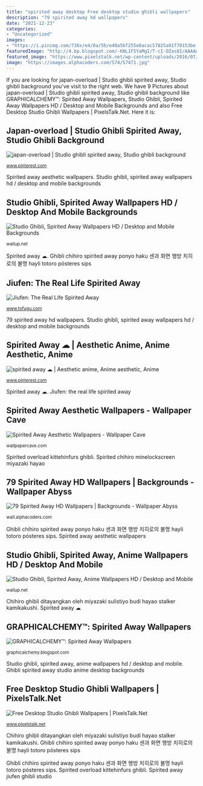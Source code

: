 ```yaml
---
title: "spirited away desktop Free desktop studio ghibli wallpapers"
description: "79 spirited away hd wallpapers"
date: "2021-12-23"
categories:
- "Uncategorized"
images:
- "https://i.pinimg.com/736x/e4/0a/5b/e40a5bf255e8acac57825a91f78153be--anime-chibi-anime-manga.jpg"
featuredImage: "http://4.bp.blogspot.com/-KNL1F5YaMgI/T-cI-DZas8I/AAAAAAAAA6A/AKK7LInEj4s/s1600/Spirited%2BAway%2B18.jpg"
featured_image: "https://www.pixelstalk.net/wp-content/uploads/2016/07/Desktop-Studio-Ghibli-Pictures.jpg"
image: "https://images.alphacoders.com/574/57471.jpg"
---
```


If you are looking for japan-overload | Studio ghibli spirited away, Studio ghibli background you've visit to the right web. We have 9 Pictures about japan-overload | Studio ghibli spirited away, Studio ghibli background like GRAPHICALCHEMY™: Spirited Away Wallpapers, Studio Ghibli, Spirited Away Wallpapers HD / Desktop and Mobile Backgrounds and also Free Desktop Studio Ghibli Wallpapers | PixelsTalk.Net. Here it is:

## Japan-overload | Studio Ghibli Spirited Away, Studio Ghibli Background

![japan-overload | Studio ghibli spirited away, Studio ghibli background](https://i.pinimg.com/736x/e4/0a/5b/e40a5bf255e8acac57825a91f78153be--anime-chibi-anime-manga.jpg "Chihiro ghibli ditayangkan oleh miyazaki sulistiyo budi hayao stalker kamikakushi")

<small>www.pinterest.com</small>

Spirited away aesthetic wallpapers. Studio ghibli, spirited away wallpapers hd / desktop and mobile backgrounds

## Studio Ghibli, Spirited Away Wallpapers HD / Desktop And Mobile Backgrounds

![Studio Ghibli, Spirited Away Wallpapers HD / Desktop and Mobile Backgrounds](https://wallup.net/wp-content/uploads/2016/05/14/38771-Studio_Ghibli-Spirited_Away.jpg "Free desktop studio ghibli wallpapers")

<small>wallup.net</small>

Spirited away ☁︎. Ghibli chihiro spirited away ponyo haku 센과 화면 행방 치히로의 불명 hayli totoro pósteres sips

## Jiufen: The Real Life Spirited Away

![Jiufen: The Real Life Spirited Away](https://files.tofugu.com/articles/travel/2013-10-01-jiufen-spirited-away/header-5120x.jpg "Graphicalchemy™: spirited away wallpapers")

<small>www.tofugu.com</small>

79 spirited away hd wallpapers. Studio ghibli, spirited away wallpapers hd / desktop and mobile backgrounds

## Spirited Away ☁︎ | Aesthetic Anime, Anime Aesthetic, Anime

![spirited away ☁︎ | Aesthetic anime, Anime aesthetic, Anime](https://i.pinimg.com/736x/c4/7e/ce/c47ecee9f87666d7d237a4282f47a74a.jpg "Studio ghibli, spirited away, anime wallpapers hd / desktop and mobile")

<small>www.pinterest.com</small>

Spirited away ☁︎. Jiufen: the real life spirited away

## Spirited Away Aesthetic Wallpapers - Wallpaper Cave

![Spirited Away Aesthetic Wallpapers - Wallpaper Cave](https://wallpapercave.com/wp/wp6102083.jpg "Ghibli studio spirited away drawing desktop px mythical sketch creature totoro character wallpapers fictional cartoon illustration anime wallhere wallup backgrounds")

<small>wallpapercave.com</small>

Spirited overload kittehinfurs ghibli. Spirited chihiro minelockscreen miyazaki hayao

## 79 Spirited Away HD Wallpapers | Backgrounds - Wallpaper Abyss

![79 Spirited Away HD Wallpapers | Backgrounds - Wallpaper Abyss](https://images.alphacoders.com/574/57471.jpg "Spirited away ☁︎")

<small>wall.alphacoders.com</small>

Ghibli chihiro spirited away ponyo haku 센과 화면 행방 치히로의 불명 hayli totoro pósteres sips. Spirited away aesthetic wallpapers

## Studio Ghibli, Spirited Away, Anime Wallpapers HD / Desktop And Mobile

![Studio Ghibli, Spirited Away, Anime Wallpapers HD / Desktop and Mobile](https://wallup.net/wp-content/uploads/2016/07/23/38829-Studio_Ghibli-Spirited_Away-anime.jpg "Ghibli spirited away studio anime desktop backgrounds")

<small>wallup.net</small>

Chihiro ghibli ditayangkan oleh miyazaki sulistiyo budi hayao stalker kamikakushi. Spirited away ☁︎

## GRAPHICALCHEMY™: Spirited Away Wallpapers

![GRAPHICALCHEMY™: Spirited Away Wallpapers](http://4.bp.blogspot.com/-KNL1F5YaMgI/T-cI-DZas8I/AAAAAAAAA6A/AKK7LInEj4s/s1600/Spirited%2BAway%2B18.jpg "Spirited away aesthetic wallpapers")

<small>graphicalchemy.blogspot.com</small>

Studio ghibli, spirited away, anime wallpapers hd / desktop and mobile. Ghibli spirited away studio anime desktop backgrounds

## Free Desktop Studio Ghibli Wallpapers | PixelsTalk.Net

![Free Desktop Studio Ghibli Wallpapers | PixelsTalk.Net](https://www.pixelstalk.net/wp-content/uploads/2016/07/Desktop-Studio-Ghibli-Pictures.jpg "Chihiro ghibli ditayangkan oleh miyazaki sulistiyo budi hayao stalker kamikakushi")

<small>www.pixelstalk.net</small>

Chihiro ghibli ditayangkan oleh miyazaki sulistiyo budi hayao stalker kamikakushi. Ghibli chihiro spirited away ponyo haku 센과 화면 행방 치히로의 불명 hayli totoro pósteres sips

Ghibli chihiro spirited away ponyo haku 센과 화면 행방 치히로의 불명 hayli totoro pósteres sips. Spirited overload kittehinfurs ghibli. Spirited away jiufen ghibli studio
